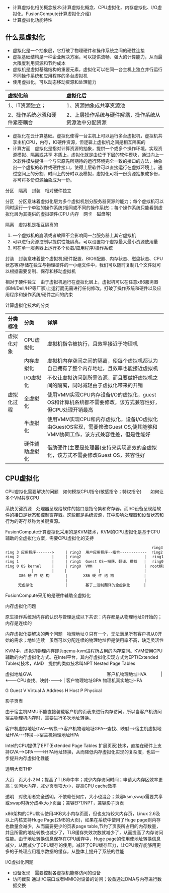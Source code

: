 - 计算虚拟化相关概念技术(计算虚拟化概念、CPU虚拟化、内存虚拟化、I/O虚拟化、FusionCompute计算虚拟化介绍)
- 计算虚拟化功能特性

什么是虚拟化
---

- 虚拟化是一个抽象层，它打破了物理硬件和操作系统之间的硬性连接
- 虚拟基础结构是一种企业解决方案，可以提供流畅、强大的计算能力，从而最大限度利用资源和节约成本
- 虚拟机是虚拟基础结构的重要元素，虚拟化可以在同一台主机上独立并行运行不同操作系统和应用程序的多台虚拟机
- 使用虚拟化，可以动态移动资源和处理能力

|虚拟化前|虚拟化后|
|:---|:---|
|1、IT资源独立；|1、资源抽象成共享资源池|
|2、操作系统必须和硬件紧密耦合|2、上层操作系统与硬件解耦，操作系统从资源池中分配资源|

- 虚拟化在云计算基础。虚拟化使得一台主机上可以运行多台虚拟机，虚拟机共享主机CPU，内存，IO硬件资源，但逻辑上虚拟机之间是相互隔离的
- 计算方面　虚拟化是指对计算资源的抽象，提供一个或多个操作环境，实现资源模拟、隔离或共享
本质上，虚拟化就是由位于下层的软件模块，通过向上一次软件模块提供一个与它原先所期待的运行环境完全一致的接口的方法，抽象出一个虚拟的软件或硬件接口，使得上层软件可以直接运行在虚拟环境上。通过空间上的分割、时间上的分时以及模拟，虚拟化可将一份资源抽象成多份，亦可将多份资源抽象成为一份。

分区　隔离　封装　相对硬件独立

分区　分区意味着虚拟化层为多个虚拟机划分服务器资源的能力；每个虚拟机可以同时运行一个单独的操作系统(相同或不同的操作系统)；每个操作系统只能看到虚拟化层为其提供的虚拟硬件(CPU 内存　网卡　磁盘等)

隔离　虚拟机是相互隔离的
1. 一个虚拟机的崩溃或者故障不会影响同一台服务器上其它虚拟机
2. 可以进行资源控制以提供性能隔离，可以设置每个虚拟最大最小资源使用量
3. 可在单一服务器上运行多个负载/应用程序/操作系统

封装　封装意味着整个虚拟机(硬件配置、BIOS配置、内存状态、磁盘状态、CPU状态等)存储在独立与物理硬件的一小组文件中，我们可以随时复制几个文件就可以根据需要复制、保存和移动虚拟机

相对于硬件独立　由于虚拟机运行在虚拟化层上，虚拟机可以在任意x86服务器(IBM/Dell/HP等厂家)上运行而无需进行任何修改。打破了操作系统和硬件以及应用程序和操作系统/硬件之间的约束

计算虚拟化技术的分类

|分类标准|分类|详解|
|:---|:---|:---|
|虚拟化对象|CPU虚拟化|虚拟机指令被执行，且效率接近于物理机|
||内存虚拟化|虚拟机内存空间之间的隔离，使每个虚拟机都认为自己拥有了整个内存地址，且效率也能接近虚拟机|
||I/O虚拟化|不仅让虚拟访问到所需资源，而且要做好虚拟机之间的隔离，同时减轻由于虚拟化带来的开销|
|虚拟化过程|全虚拟化|使用VMM实现CPU内存设备I/O的虚拟化，guest OS和计算机系统都不需要修改，该方式兼容性好，但CPU处理开销最高|
||半虚拟化|使用VMM实现CPU和内存虚拟化，设备I/O虚拟化由GuestOS实现，需要修改Guest OS,使其能够和VMM协同工作，该方式兼容性差，但是性能好|
||硬件辅助虚拟化|借助硬件(主要是处理器)支持来实现高效的全虚拟化，该方式不需要修改Guest OS，兼容性好|

CPU虚拟化
---

CPU虚拟化需要解决的问题　如何模拟CPU指令(敏感指令；特权指令)　　如何让多个VM共享CPU

系统关键资源　处理器呈现给软件的接口是指令集和寄存器。而I/O设备呈现给软件的接口是状态和控制寄存器。这些都是系统资源，其中影响处理器和设备状态和行为的寄存器称为关键资源。

FusionCompute计算虚拟化采用的是KVM技术，KVM的CPU虚拟化是基于CPU辅助的全虚拟化方案，需要CPU虚拟化的支持

```txt
                                                                 ring3 用户应用程序--指令--
ring 3 应用程序------->     | ring3  用户应用程序--指令------------  ring2                  |
ring 2          　   |     | ring2                            |　 ring1        　        |
ring 1           　  |     | ring1  Guest OS－捕获、翻译、模拟   |　 ring0  　Guest OS      |
ring 0 OS kernel 　  |     | ring0  VMM                       |　root模式　　VMM          |
 　         |        |  　 |              |    　　            |             |　      　  |
      X86 硬 件 结 构       |       X86 硬 件 结 构      　　    |　　　　　X86 硬 件 结 构　　|
                        　 |                                  |            　　          |
  　  无虚拟化　 　　  　　   | 　　　  基于二进制翻译的全虚拟化      |        硬件辅助全虚拟化    |
```
FusionCompute采用的是硬件辅助全虚拟化

内存虚拟化问题

原生操作系统对内存的认识与管理达成以下共识：内存都是从物理地址0开始的；内存是连续的

内存虚拟化要解决的两个问题　物理地址０只有一个，无法满足所有客户机从0开始的需求；地址连续　虽然可以分配连续的物理地址但是使用率不高，缺乏灵活性

KVM中，虚拟机物理内存即为qemu-kvm进程所占用的内存空间。KVM使用CPU辅助的内存虚拟化方式。在Intel平台，其内存虚拟化实现方式为EPT(Extended Tables)技术，AMD　提供的类似技术叫NPT Nested Page Tables

虚拟地址GVA　　　　　　　　　　　　　　　　　客户机物理地址HVA
　　　|           <---CPU查找、映射---->       |
客户物理地址GPA                         物理机真实地址HPA

G Guest  V Virtual  A Address  H Host  P Physical

影子页表

由于宿主机MMU不能直接装载客户机的页表来进行内存访问，所以当客户机访问宿主物理机内存时，需要进行多次地址转换。

客户机虚拟地址GVA--转换-->客户机物理地址GPA--查找、映射-->宿主机虚拟地址HVA---转换-->宿主机物理地址HPA

Intel的CPU提供了EPT(Extended Page Tables 扩展页表)技术，直接在硬件上支持GVA-->GPA--->HPA地址转换，从而降低内存虚拟化实现的复杂度，也进一步提升内存虚拟化性能

透明大页THP

大页　页大小２M；提高了TLB命中率；减少内存访问时间；申请大内存区效率更高；访问大内存，减少页表项大小，提高CPU cache效率

透明　对使用者完全透明，不依赖任何库，大小也混合；兼容ksm,swap需要共享或swap时拆分成4k大小页面；兼容EPT/NPT，兼容影子页表

x86架构的CPU默认使用4KB大小内存页面，但也支持较大内存页，Linux 2.6及以上内核支持Huge Page(2MB的大页)，如果在系统中使用了Huge page则内存也数量会减少，从而需要更少的页表page table,节约了页表所占用的内存数量，并且所需的地址转换也减少了，TLB缓存失效次数就减少了，从而提高了内存访问性能。由于地址转换信息保存在CPU缓存中，Huge page的使用使地址转换信息减少，从而减少了CPU缓存的使用，减轻了CPU缓存压力，让CPU缓存能够用更多的于处理应用程序数据的缓存，从整体上提升了系统的性能

I/O虚拟化问题

- 设备发现　需要控制各虚拟机能够访问的设备
- 访问截获 通过I/O端口或者MMIO对设备的访问；设备通过DMA与内存进行数据交换

